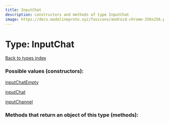 ```yaml
---
title: InputChat
description: constructors and methods of type InputChat
image: https://docs.madelineproto.xyz/favicons/android-chrome-256x256.png
---
```

# Type: InputChat  
[Back to types index](index.md)



### Possible values (constructors):

[inputChatEmpty](../constructors/inputChatEmpty.md)  

[inputChat](../constructors/inputChat.md)  

[inputChannel](../constructors/inputChannel.md)  



### Methods that return an object of this type (methods):



